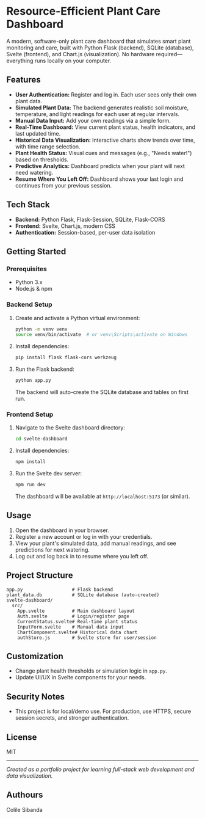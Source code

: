 # Resource-Efficient Plant Care Dashboard

A modern, software-only plant care dashboard that simulates smart plant monitoring and care, built with Python Flask (backend), SQLite (database), Svelte (frontend), and Chart.js (visualization). No hardware required—everything runs locally on your computer.

## Features
- **User Authentication:** Register and log in. Each user sees only their own plant data.
- **Simulated Plant Data:** The backend generates realistic soil moisture, temperature, and light readings for each user at regular intervals.
- **Manual Data Input:** Add your own readings via a simple form.
- **Real-Time Dashboard:** View current plant status, health indicators, and last updated time.
- **Historical Data Visualization:** Interactive charts show trends over time, with time range selection.
- **Plant Health Status:** Visual cues and messages (e.g., "Needs water!") based on thresholds.
- **Predictive Analytics:** Dashboard predicts when your plant will next need watering.
- **Resume Where You Left Off:** Dashboard shows your last login and continues from your previous session.

## Tech Stack
- **Backend:** Python Flask, Flask-Session, SQLite, Flask-CORS
- **Frontend:** Svelte, Chart.js, modern CSS
- **Authentication:** Session-based, per-user data isolation

## Getting Started

### Prerequisites
- Python 3.x
- Node.js & npm

### Backend Setup
1. Create and activate a Python virtual environment:
   ```sh
   python -m venv venv
   source venv/bin/activate  # or venv\Scripts\activate on Windows
   ```
2. Install dependencies:
   ```sh
   pip install flask flask-cors werkzeug
   ```
3. Run the Flask backend:
   ```sh
   python app.py
   ```
   The backend will auto-create the SQLite database and tables on first run.

### Frontend Setup
1. Navigate to the Svelte dashboard directory:
   ```sh
   cd svelte-dashboard
   ```
2. Install dependencies:
   ```sh
   npm install
   ```
3. Run the Svelte dev server:
   ```sh
   npm run dev
   ```
   The dashboard will be available at `http://localhost:5173` (or similar).

## Usage
1. Open the dashboard in your browser.
2. Register a new account or log in with your credentials.
3. View your plant's simulated data, add manual readings, and see predictions for next watering.
4. Log out and log back in to resume where you left off.

## Project Structure
```
app.py                  # Flask backend
plant_data.db           # SQLite database (auto-created)
svelte-dashboard/
  src/
    App.svelte          # Main dashboard layout
    Auth.svelte         # Login/register page
    CurrentStatus.svelte# Real-time plant status
    InputForm.svelte    # Manual data input
    ChartComponent.svelte# Historical data chart
    authStore.js        # Svelte store for user/session
```

## Customization
- Change plant health thresholds or simulation logic in `app.py`.
- Update UI/UX in Svelte components for your needs.

## Security Notes
- This project is for local/demo use. For production, use HTTPS, secure session secrets, and stronger authentication.

## License
MIT

---
*Created as a portfolio project for learning full-stack web development and data visualization.*

## Authours 
Colile Sibanda